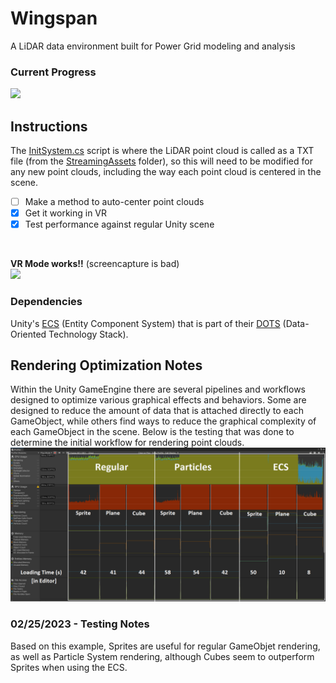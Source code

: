 # Wingspan
A LiDAR data environment built for Power Grid modeling and analysis

### Current Progress
![](/Notes/lidar001.gif)

## Instructions
The [InitSystem.cs](https://github.com/overview-solutions/Wingspan/blob/main/Wingspan/Assets/Scripts/Systems/InitSystem.cs) script is where the LiDAR point cloud is called as a TXT file (from the [StreamingAssets](https://github.com/overview-solutions/Wingspan/tree/main/Wingspan/Assets/StreamingAssets) folder), so this will need to be modified for any new point clouds, including the way each point cloud is centered in the scene.<br>

- [ ] Make a method to auto-center point clouds
- [x] Get it working in VR
- [X] Test performance against regular Unity scene
<br>

**VR Mode works!!** (screencapture is bad)<br>
![](/Notes/glitchyVR.gif)

### Dependencies
Unity's [ECS](https://unity.com/ecs) (Entity Component System) that is part of their [DOTS](https://unity.com/dots) (Data-Oriented Technology Stack).

## Rendering Optimization Notes
Within the Unity GameEngine there are several pipelines and workflows designed to optimize various graphical effects and behaviors. Some are designed to reduce the amount of data that is attached directly to each GameObject, while others find ways to reduce the graphical complexity of each GameObject in the scene. Below is the testing that was done to determine the initial workflow for rendering point clouds.
![](/Notes/RenderProfileCompFinal02.png)

### 02/25/2023 - Testing Notes
Based on this example, Sprites are useful for regular GameObjet rendering, as well as Particle System rendering, although Cubes seem to outperform Sprites when using the ECS.
